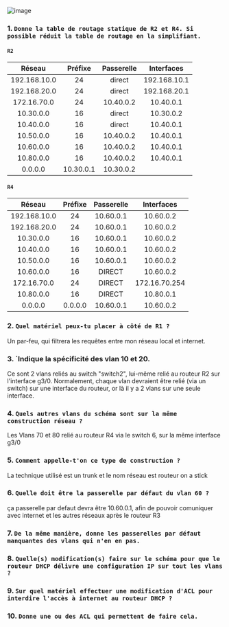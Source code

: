![image](https://github.com/user-attachments/assets/adcaaa02-24aa-4954-a8ae-8a0203a9b8b4)

### 1. `Donne la table de routage statique de R2 et R4. Si possible réduit la table de routage en la simplifiant.`

#### `R2`

|Réseau|Préfixe|Passerelle|Interfaces|
|:-:|:-:|:-:|:-:|
|192.168.10.0 |24|direct|192.168.10.1|DHCP?
|192.168.20.0|24|direct|192.168.20.1|DHCP?
|172.16.70.0|24|10.40.0.2|10.40.0.1|
|10.30.0.0|16|direct|10.30.0.2|
|10.40.0.0|16|direct|10.40.0.1|
|10.50.0.0|16|10.40.0.2|10.40.0.1|
|10.60.0.0|16|10.40.0.2|10.40.0.1|
|10.80.0.0|16|10.40.0.2|10.40.0.1|
|0.0.0.0|10.30.0.1|10.30.0.2|




#### `R4`


|Réseau|Préfixe|Passerelle|Interfaces|
|:-:|:-:|:-:|:-:|
|192.168.10.0|24|10.60.0.1|10.60.0.2|
|192.168.20.0|24|10.60.0.1|10.60.0.2|
|10.30.0.0|16|10.60.0.1|10.60.0.2|
|10.40.0.0|16|10.60.0.1|10.60.0.2|
|10.50.0.0|16|10.60.0.1|10.60.0.2|
|10.60.0.0|16|DIRECT|10.60.0.2|
|172.16.70.0|24|DIRECT|172.16.70.254|
|10.80.0.0|16|DIRECT|10.80.0.1|
|0.0.0.0|0.0.0.0|10.60.0.1|10.60.0.2|

### 2. `Quel matériel peux-tu placer à côté de R1 ?`

Un par-feu, qui filtrera les requêtes entre mon réseau local et internet.


### 3. `Indique la spécificité des vlan 10 et 20.

Ce sont 2 vlans reliés au switch "switch2", lui-même relié au routeur R2
sur l'interface g3/0.
Normalement, chaque vlan devraient être relié (via un switch) sur une
interface du routeur, or là il y a 2 vlans sur une seule interface.



### 4. `Quels autres vlans du schéma sont sur la même construction réseau ?`
Les Vlans 70 et 80 relié au routeur R4 via le switch 6, sur la même interface g3/0



### 5. `Comment appelle-t'on ce type de construction ?`
La technique utilisé est un trunk et le nom réseau est routeur on a stick



### 6. `Quelle doit être la passerelle par défaut du vlan 60 ?`

ça passerelle par defaut devra être 10.60.0.1, afin de pouvoir comuniquer avec internet et les autres réseaux après le routeur R3





### 7. `De la même manière, donne les passerelles par défaut manquantes des vlans qui n'en en pas.`




### 8. `Quelle(s) modification(s) faire sur le schéma pour que le routeur DHCP délivre une configuration IP sur tout les vlans ?`




### 9. `Sur quel matériel effectuer une modification d'ACL pour interdire l'accès à internet au routeur DHCP ?`




### 10. `Donne une ou des ACL qui permettent de faire cela.`







